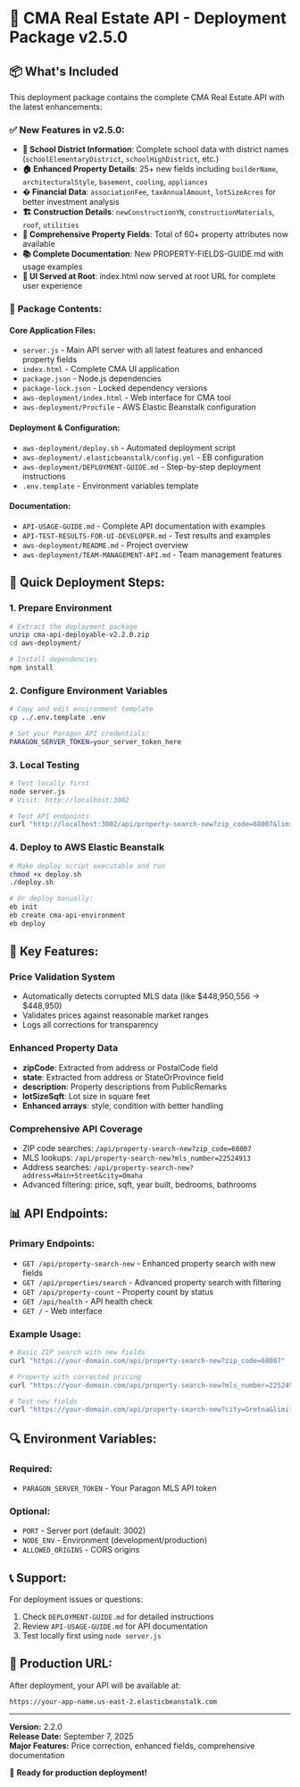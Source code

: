# 🚀 CMA Real Estate API - Deployment Package v2.5.0

## 📦 What's Included

This deployment package contains the complete CMA Real Estate API with the latest enhancements:

### ✅ **New Features in v2.5.0:**

- **🏫 School District Information**: Complete school data with district names (`schoolElementaryDistrict`, `schoolHighDistrict`, etc.)
- **🏠 Enhanced Property Details**: 25+ new fields including `builderName`, `architecturalStyle`, `basement`, `cooling`, `appliances`
- **� Financial Data**: `associationFee`, `taxAnnualAmount`, `lotSizeAcres` for better investment analysis
- **🏗️ Construction Details**: `newConstructionYN`, `constructionMaterials`, `roof`, `utilities`
- **📍 Comprehensive Property Fields**: Total of 60+ property attributes now available
- **📚 Complete Documentation**: New PROPERTY-FIELDS-GUIDE.md with usage examples
- **🔧 UI Served at Root**: index.html now served at root URL for complete user experience

### 📁 **Package Contents:**

#### Core Application Files:

- `server.js` - Main API server with all latest features and enhanced property fields
- `index.html` - Complete CMA UI application
- `package.json` - Node.js dependencies
- `package-lock.json` - Locked dependency versions
- `aws-deployment/index.html` - Web interface for CMA tool
- `aws-deployment/Procfile` - AWS Elastic Beanstalk configuration

#### Deployment & Configuration:

- `aws-deployment/deploy.sh` - Automated deployment script
- `aws-deployment/.elasticbeanstalk/config.yml` - EB configuration
- `aws-deployment/DEPLOYMENT-GUIDE.md` - Step-by-step deployment instructions
- `.env.template` - Environment variables template

#### Documentation:

- `API-USAGE-GUIDE.md` - Complete API documentation with examples
- `API-TEST-RESULTS-FOR-UI-DEVELOPER.md` - Test results and examples
- `aws-deployment/README.md` - Project overview
- `aws-deployment/TEAM-MANAGEMENT-API.md` - Team management features

## 🚀 **Quick Deployment Steps:**

### 1. **Prepare Environment**

```bash
# Extract the deployment package
unzip cma-api-deployable-v2.2.0.zip
cd aws-deployment/

# Install dependencies
npm install
```

### 2. **Configure Environment Variables**

```bash
# Copy and edit environment template
cp ../.env.template .env

# Set your Paragon API credentials:
PARAGON_SERVER_TOKEN=your_server_token_here
```

### 3. **Local Testing**

```bash
# Test locally first
node server.js
# Visit: http://localhost:3002

# Test API endpoints
curl "http://localhost:3002/api/property-search-new?zip_code=68007&limit=5"
```

### 4. **Deploy to AWS Elastic Beanstalk**

```bash
# Make deploy script executable and run
chmod +x deploy.sh
./deploy.sh

# Or deploy manually:
eb init
eb create cma-api-environment
eb deploy
```

## 🔧 **Key Features:**

### **Price Validation System**

- Automatically detects corrupted MLS data (like $448,950,556 → $448,950)
- Validates prices against reasonable market ranges
- Logs all corrections for transparency

### **Enhanced Property Data**

- **zipCode**: Extracted from address or PostalCode field
- **state**: Extracted from address or StateOrProvince field
- **description**: Property descriptions from PublicRemarks
- **lotSizeSqft**: Lot size in square feet
- **Enhanced arrays**: style, condition with better handling

### **Comprehensive API Coverage**

- ZIP code searches: `/api/property-search-new?zip_code=68007`
- MLS lookups: `/api/property-search-new?mls_number=22524913`
- Address searches: `/api/property-search-new?address=Main+Street&city=Omaha`
- Advanced filtering: price, sqft, year built, bedrooms, bathrooms

## 📊 **API Endpoints:**

### **Primary Endpoints:**

- `GET /api/property-search-new` - Enhanced property search with new fields
- `GET /api/properties/search` - Advanced property search with filtering
- `GET /api/property-count` - Property count by status
- `GET /api/health` - API health check
- `GET /` - Web interface

### **Example Usage:**

```bash
# Basic ZIP search with new fields
curl "https://your-domain.com/api/property-search-new?zip_code=68007"

# Property with corrected pricing
curl "https://your-domain.com/api/property-search-new?mls_number=22524913"

# Test new fields
curl "https://your-domain.com/api/property-search-new?city=Gretna&limit=3" | jq '.properties[] | {address, zipCode, state, description, baths, lotSizeSqft}'
```

## 🔍 **Environment Variables:**

### **Required:**

- `PARAGON_SERVER_TOKEN` - Your Paragon MLS API token

### **Optional:**

- `PORT` - Server port (default: 3002)
- `NODE_ENV` - Environment (development/production)
- `ALLOWED_ORIGINS` - CORS origins

## 📞 **Support:**

For deployment issues or questions:

1. Check `DEPLOYMENT-GUIDE.md` for detailed instructions
2. Review `API-USAGE-GUIDE.md` for API documentation
3. Test locally first using `node server.js`

## 🎯 **Production URL:**

After deployment, your API will be available at:

```
https://your-app-name.us-east-2.elasticbeanstalk.com
```

---

**Version:** 2.2.0  
**Release Date:** September 7, 2025  
**Major Features:** Price correction, enhanced fields, comprehensive documentation

🚀 **Ready for production deployment!**
